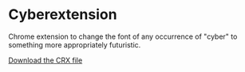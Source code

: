# Cyberextension

Chrome extension to change the font of any occurrence of "cyber" to something more appropriately futuristic.

[Download the CRX file](https://github.com/veltman/cyber/blob/master/cyber.crx?raw=true)
